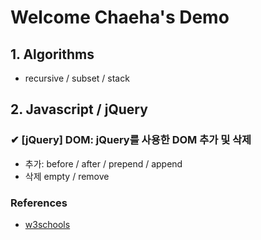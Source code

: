 # Welcome Chaeha's Demo

## 1. Algorithms
- recursive / subset / stack  

## 2. Javascript / jQuery
### ✔ [jQuery] DOM: jQuery를 사용한 DOM 추가 및 삭제
- 추가: before / after / prepend / append
- 삭제 empty / remove

### References  
- [w3schools](https://www.w3schools.com/)
